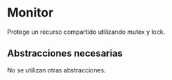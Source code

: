 # Monitor

Protege un recurso compartido utilizando mutex y lock.

## Abstracciones necesarias

No se utilizan otras abstracciones.